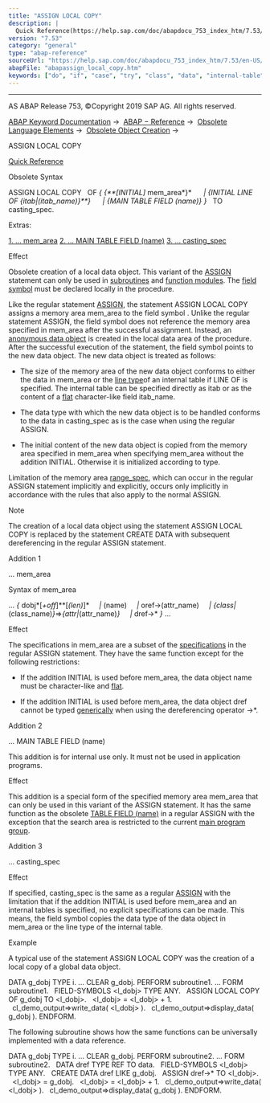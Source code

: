 ```yaml
---
title: "ASSIGN LOCAL COPY"
description: |
  Quick Reference(https://help.sap.com/doc/abapdocu_753_index_htm/7.53/en-US/abapassign_local_copy_shortref.htm) Obsolete Syntax ASSIGN LOCAL COPY OF  INITIAL mem_area  INITIAL LINE OF itab(itab_name)  MAIN TABLE FIELD (name)  TO <fs> casting_spec. E
version: "7.53"
category: "general"
type: "abap-reference"
sourceUrl: "https://help.sap.com/doc/abapdocu_753_index_htm/7.53/en-US/abapassign_local_copy.htm"
abapFile: "abapassign_local_copy.htm"
keywords: ["do", "if", "case", "try", "class", "data", "internal-table", "field-symbol", "abapassign", "local", "copy"]
---
```


* * *

AS ABAP Release 753, ©Copyright 2019 SAP AG. All rights reserved.

[ABAP Keyword Documentation](https://help.sap.com/doc/abapdocu_753_index_htm/7.53/en-US/abenabap.htm) →  [ABAP − Reference](https://help.sap.com/doc/abapdocu_753_index_htm/7.53/en-US/abenabap_reference.htm) →  [Obsolete Language Elements](https://help.sap.com/doc/abapdocu_753_index_htm/7.53/en-US/abenabap_obsolete.htm) →  [Obsolete Object Creation](https://help.sap.com/doc/abapdocu_753_index_htm/7.53/en-US/abenassign_obsolete.htm) → 

ASSIGN LOCAL COPY

[Quick Reference](https://help.sap.com/doc/abapdocu_753_index_htm/7.53/en-US/abapassign_local_copy_shortref.htm)

Obsolete Syntax

ASSIGN LOCAL COPY
  OF *{* *{**\[*INITIAL*\]* mem\_area*}*
     *|* *{*INITIAL LINE OF *{*itab*|*(itab\_name)*}**}*
     *|* *{*MAIN TABLE FIELD (name)*}* *}*
  TO <fs> casting\_spec.

Extras:

[1\. ... mem\_area](#!ABAP_ADDITION_1@1@)
[2\. ... MAIN TABLE FIELD (name)](#!ABAP_ADDITION_2@2@)
[3\. ... casting\_spec](#!ABAP_ADDITION_3@3@)

Effect

Obsolete creation of a local data object. This variant of the [ASSIGN](https://help.sap.com/doc/abapdocu_753_index_htm/7.53/en-US/abapassign.htm) statement can only be used in [subroutines](https://help.sap.com/doc/abapdocu_753_index_htm/7.53/en-US/abensubroutine_glosry.htm "Glossary Entry") and [function modules](https://help.sap.com/doc/abapdocu_753_index_htm/7.53/en-US/abenfunction_module_glosry.htm "Glossary Entry"). The [field symbol](https://help.sap.com/doc/abapdocu_753_index_htm/7.53/en-US/abenfield_symbol_glosry.htm "Glossary Entry") <fs> must be declared locally in the procedure.

Like the regular statement [ASSIGN](https://help.sap.com/doc/abapdocu_753_index_htm/7.53/en-US/abapassign.htm), the statement ASSIGN LOCAL COPY assigns a memory area mem\_area to the field symbol <fs>. Unlike the regular statement ASSIGN, the field symbol does not reference the memory area specified in mem\_area after the successful assignment. Instead, an [anonymous data object](https://help.sap.com/doc/abapdocu_753_index_htm/7.53/en-US/abenanonymous_data_object_glosry.htm "Glossary Entry") is created in the local data area of the procedure. After the successful execution of the statement, the field symbol points to the new data object. The new data object is treated as follows:

-   The size of the memory area of the new data object conforms to either the data in mem\_area or the [line type](https://help.sap.com/doc/abapdocu_753_index_htm/7.53/en-US/abenrow_type_glosry.htm "Glossary Entry")of an internal table if LINE OF is specified. The internal table can be specified directly as itab or as the content of a [flat](https://help.sap.com/doc/abapdocu_753_index_htm/7.53/en-US/abenflat_glosry.htm "Glossary Entry") character-like field itab\_name.
    
-   The data type with which the new data object is to be handled conforms to the data in casting\_spec as is the case when using the regular ASSIGN.
    
-   The initial content of the new data object is copied from the memory area specified in mem\_area when specifying mem\_area without the addition INITIAL. Otherwise it is initialized according to type.
    

Limitation of the memory area [range\_spec](https://help.sap.com/doc/abapdocu_753_index_htm/7.53/en-US/abapassign_range.htm), which can occur in the regular ASSIGN statement implicitly and explicitly, occurs only implicitly in accordance with the rules that also apply to the normal ASSIGN.

Note

The creation of a local data object using the statement ASSIGN LOCAL COPY is replaced by the statement CREATE DATA with subsequent dereferencing in the regular ASSIGN statement.

Addition 1

... mem\_area

Syntax of mem\_area

... *{* dobj*\[*+off*\]**\[*(len)*\]*
    *|* (name)
    *|* oref->(attr\_name)
    *|* *{*class*|*(class\_name)*}*\=>*{*attr*|*(attr\_name)*}*
    *|* dref->\* *}* ...

Effect

The specifications in mem\_area are a subset of the [specifications](https://help.sap.com/doc/abapdocu_753_index_htm/7.53/en-US/abapassign_mem_area.htm) in the regular ASSIGN statement. They have the same function except for the following restrictions:

-   If the addition INITIAL is used before mem\_area, the data object name must be character-like and [flat](https://help.sap.com/doc/abapdocu_753_index_htm/7.53/en-US/abenflat_glosry.htm "Glossary Entry").
    
-   If the addition INITIAL is used before mem\_area, the data object dref cannot be typed [generically](https://help.sap.com/doc/abapdocu_753_index_htm/7.53/en-US/abengeneric_data_type_glosry.htm "Glossary Entry") when using the dereferencing operator \->\*.
    

Addition 2

... MAIN TABLE FIELD (name)

This addition is for internal use only.
It must not be used in application programs.

Effect

This addition is a special form of the specified memory area mem\_area that can only be used in this variant of the ASSIGN statement. It has the same function as the obsolete [TABLE FIELD (name)](https://help.sap.com/doc/abapdocu_753_index_htm/7.53/en-US/abapassign_table_field.htm) in a regular ASSIGN with the exception that the search area is restricted to the current [main program group](https://help.sap.com/doc/abapdocu_753_index_htm/7.53/en-US/abenmain_program_group_glosry.htm "Glossary Entry").

Addition 3

... casting\_spec

Effect

If specified, casting\_spec is the same as a regular [ASSIGN](https://help.sap.com/doc/abapdocu_753_index_htm/7.53/en-US/abapassign_casting.htm) with the limitation that if the addition INITIAL is used before mem\_area and an internal tables is specified, no explicit specifications can be made. This means, the field symbol copies the data type of the data object in mem\_area or the line type of the internal table.

Example

A typical use of the statement ASSIGN LOCAL COPY was the creation of a local copy of a global data object.

DATA g\_dobj TYPE i.
...
CLEAR g\_dobj.
PERFORM subroutine1.
...
FORM subroutine1.
  FIELD-SYMBOLS <l\_dobj> TYPE ANY.
  ASSIGN LOCAL COPY OF g\_dobj TO <l\_dobj>.
  <l\_dobj> = <l\_dobj> + 1.
  cl\_demo\_output=>write\_data( <l\_dobj> ).
  cl\_demo\_output=>display\_data( g\_dobj ).
ENDFORM.

The following subroutine shows how the same functions can be universally implemented with a data reference.

DATA g\_dobj TYPE i.
...
CLEAR g\_dobj.
PERFORM subroutine2.
...
FORM subroutine2.
  DATA dref TYPE REF TO data.
  FIELD-SYMBOLS <l\_dobj> TYPE ANY.
  CREATE DATA dref LIKE g\_dobj.
  ASSIGN dref->\* TO <l\_dobj>.
  <l\_dobj> = g\_dobj.
  <l\_dobj> = <l\_dobj> + 1.
  cl\_demo\_output=>write\_data( <l\_dobj> ).
  cl\_demo\_output=>display\_data( g\_dobj ).
ENDFORM.